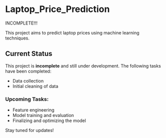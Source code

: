﻿# Laptop_Price_Prediction


INCOMPLETE!!! 


This project aims to predict laptop prices using machine learning techniques. 

## Current Status
This project is **incomplete** and still under development. The following tasks have been completed:
- Data collection
- Initial cleaning of data

### Upcoming Tasks:
- Feature engineering
- Model training and evaluation
- Finalizing and optimizing the model

Stay tuned for updates!
